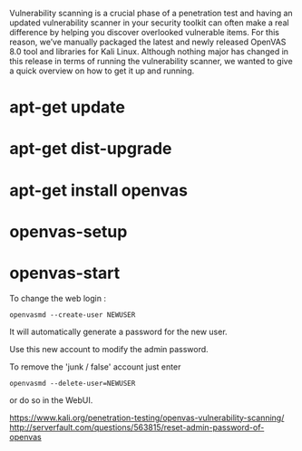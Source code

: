 Vulnerability scanning is a crucial phase of a penetration test and having an updated vulnerability scanner in your security toolkit can often make a real difference by helping you discover overlooked vulnerable items. For this reason, we’ve manually packaged the latest and newly released OpenVAS 8.0 tool and libraries for Kali Linux. Although nothing major has changed in this release in terms of running the vulnerability scanner, we wanted to give a quick overview on how to get it up and running.

# apt-get update
# apt-get dist-upgrade

# apt-get install openvas
# openvas-setup
# openvas-start

To change the web login :

    openvasmd --create-user NEWUSER

It will automatically generate a password for the new user.

Use this new account to modify the admin password.

To remove the 'junk / false' account just enter

    openvasmd --delete-user=NEWUSER
    
or do so in the WebUI.

https://www.kali.org/penetration-testing/openvas-vulnerability-scanning/
http://serverfault.com/questions/563815/reset-admin-password-of-openvas
